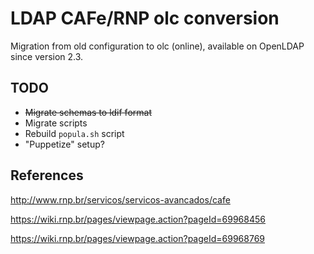 LDAP CAFe/RNP olc conversion
=====

Migration from old configuration to olc (online), available on OpenLDAP since version 2.3.

TODO
------

* ~~Migrate schemas to ldif format~~
* Migrate scripts
* Rebuild `popula.sh` script
* "Puppetize" setup?

References
------

http://www.rnp.br/servicos/servicos-avancados/cafe

https://wiki.rnp.br/pages/viewpage.action?pageId=69968456

https://wiki.rnp.br/pages/viewpage.action?pageId=69968769